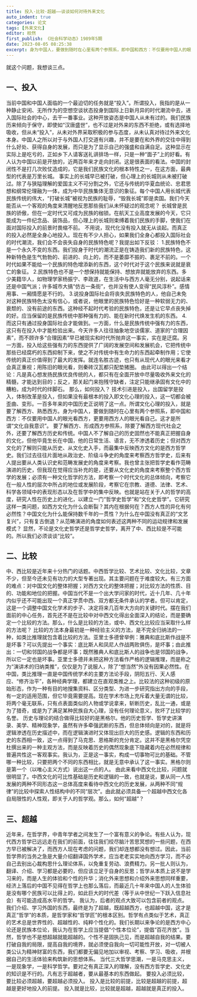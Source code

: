 ```yaml
---
title: 投入·比较·超越——谈谈如何对待外来文化
auto_indent: true
categories: 论文
tags: [外来文化]
editor: 皎然
first_publish: 《社会科学动态》1989年5期
date: 2023-08-05 08:25:38
excerpt: 身为中国人，要做到随时在心里有两个参照系，即中国和西方：不仅要用中国人的眼光看西方，更要用西方人的眼光看自己。这才是所谓“文化自我意识”。
---
```

就这个问题，我想谈三点。　
## 一、投入
当前中国和中国人面临的一个最迫切的任务就是“投入”。所谓投入，我指的是从一种静止安闲、无所作为的空想空谈状态投身到国际上日新月异的时代潮流中去，进入国际社会的中心，去干一番事业。这种开放姿态是中国人从未有过的。我们民族历来倾向于保守，即使如“汉唐盛世”，也不过是对外来的东西不拒绝，或有选择地吸收，但从未“投入”，从未对外界采取积极的参与态度，从未认真对待过外来文化本身。中国人之所以对于与外国人打交道有兴趣，并不是要在和外界的交往中得到什么好处、获得自身的发展，而只是为了显示自己的强盛和自满自足。这种显示在实际上是吃亏的，正如乡下人请客送礼讲排场一样，只是一种“面子”上的好看。有人认为中国以前是开放的，近两百年来才走向封闭。这是很表面的看法。中国的封闭性不是打几次败仗造成的，它是我们民族文化的根本特性之一，在这方面，最典型的代表是万里长城。
事实上的长城早已被打破，但心理上的长城则从未被打破过。除了与狭隘理解的爱国主义不可分割之外，它还与传统的华夏血统论、忠君思想和纲常伦理融为一体，成为中华民族集体无意识的象征。每个中国人用长城代表民族传统的伟大，“打破长城”被视为民族的耻辱，“毁我长城”即是卖国。我们今天能否从一个客观的角度来清醒地反思那些我们从未怀疑过的观念呢？
长城曾是民族的骄傲，但在一定时代又可成为民族的枷锁。在航天工业高度发展的今天，它只能成为一件纪念品、装饰品，但心理上的长城则束缚着我们民族的手脚，使我们在面对国际投入的前景时畏缩不前。
不用说，现代化没有投入就无从谈起。而真正的投入必然是全身心地投入。现在有不少人担心，如果我们全身心都投入国际社会的时代潮流，我们会不会丧失自身的民族特色呢？我提出如下反驳：
1.民族特色不是一个永久不变的东西。我们投身于时代的潮流正是在铸造我们新的民族特色，这种新特色是生气勃勃的、前进的、向上的，而不是萎靡不振的、裹足不前的。一个时代如果不能给一个民族的特色增添新的东西，这个时代对于这个民族来说就是衰亡的象征。
2.民族特色也不是一个想保持就能保持、想放弃就能放弃的东西。多少美籍华人，如物理学家杨振宁、李政道，在生活中与西方人毫无分别，说起话来还是中国气派；许多城市大搞“仿古一条街”，也并没有使人变得“民风淳朴”。感情用事、一厢情愿是不行的。
3.说投身国际社会将丧失民族特色的人，他自己未免对这种民族特色太没有信心，或者说，他眼里的民族特色恰好是一种软弱无力的、衰颓的、没有前途的东西。这种经不起时代考验的民族特色，还是让它早点丧失掉的好。应当保留的是民族传统中那种强有力的、能在新时代焕发生机的东西。
4.而这只有通过投身国际社会才能做到。一方面，什么是民族传统中强有力的东西，这只有在投入中才能检验出来。今天许多人往往抽象地空谈儒家、道家的“合理因素”，而不顾许多“合理因素”早已被现实和时代所抛弃这一事实，实在是迂腐。另一方面，投入给这些强有力的东西提供了广阔的发展空间和发展机会，它把传统中那些已经腐朽的东西抑制下来，使之不对传统中有生命力的东西起牵制作用；它使传统的真正价值得到了最大的发挥。就连名胜古迹，也只有从现代人的眼光来看才会真正重视；用陈旧的眼光看，则秦砖汉瓦都只配垫猪圈。
由此可以得出一个结论：凡是真心想发扬民族优良传统的人，都只有在全面开放中尽量吸收外来文化的精髓，才能达到目的；反之，那关起门来抱残守缺者，注定只能继承固有文化中的糟粕，成为时代的绊脚石。
那么，如何投入？
技术引进是投入，出国留学是投入，体制改革是投入，但如果没有最根本的投入即文化心理的投入，这一切都会被歪曲、变形。一百多年来的中国历史正说明了这一点。所谓文化心理的投入，就是要了解西方、熟悉西方。身为中国人，要做到随时在心里有两个参照系，即中国和西方：不仅要用中国人的眼光看西方，更要用西方人的眼光看自己。这才是所谓“文化自我意识”。
要了解西方、形成西方参照系，除要了解西方现代社会之外，还要了解西方历史和传统。中国人不了解自己的历史固然也不能真正把握自身的文化，但他毕竟生长在中国，他的日常生活、语言，无不渗透着历史；但对西方文化的了解则只能从历史、从文化史入手，而最集中反映西方文化的是西方哲学史。我们过去往往片面地从政治史、阶级斗争史的角度来考察西方哲学史，后来有人提出要从人类认识史和范畴发展史的角度来考察。我也曾主张把哲学史看作范畴演进的历史，但我现在觉得应当补充的是，还要从文化史的角度来考察整个西方哲学的发展；必须有一种文化哲学的方法，即考察一个时代文化的总体倾向，考察它在一般人性的层次中所占的地位或发展阶段，考察它在宗教、道德、法律、艺术、科学各领域中的表现形态以及在哲学中的集中反映。也就是站在关于人的哲学的高度，研究人性在历史上的进化，以建立一门“哲学史哲学”和“文化史哲学”。它研究这样一类问题，如西方文化为什么会断裂？其内在根据何在？西方人性的异化有何必然性？中国文化为什么能保持数千年的一贯性？为什么在中国没有真正的“文艺复兴”，只有复古倒退？从范畴演进的角度如何表述这两种不同的运动规律和发展模式？
显然，不论是文化史哲学还是哲学史哲学，离开了中、西比较是不可能的。所以我们必须谈谈“比较”。
## 二、比较
中、西比较是近年来十分热门的话题。中西哲学比较、艺术比较、文化比较，文章不少，但至今还未见有功力的大型专著出现。其主要问题在于难度较大。有三方面的难点：对中国文化的整体把握；对西方文化的整体把握；对比较方法的性质、目的、功能和地位的把握。中国当代不是一个出大学问家的时代，近十几年、几十年内似乎还不可能出现一个真正学贯中西、双方都无条件承认的学者。但可以肯定，这是一个调整中国文化学术的步子、决定将来几百年大方向的关键时代。摆在我们面前的中心任务，首先还不是在比较中对中西文化得出全面深入的结论，而是要确定一个比较的方法。那么，什么是比较的方法，或中、西文化比较应当采取什么样的方法呢？
比较的方法本身最初是一种经验主义的方法，是不完全归纳法的一种，如类比推理就包含着比较的方法。亚里士多德曾举例：雅典和底比斯作战是不是坏事？可以先提出一个事实：底比斯人和凤尼人作战两败俱伤，是坏事；由此推出：一切和邻国的战争都是坏事；既然雅典人和底比斯人的战争也是邻国的战争，所以它一定也是坏事。亚里士多德并未把这种方法看作严格的逻辑推理，而是称之为“演讲术的归纳类推”，仅仅是为了说服人，除了“想当然”外没有因果必然性。在中国，类比推理一直是中国传统学术的主要方法论手段，阴阳五行、天人感应、“修齐治平”，各种经典学理，都建立在直观类推之上。比较法的这种初级的原始形态，作为一种有目的地搜集资料、区分类型、为进一步研究指出方向的手段，有一定的适用范围，但它毕竟需要提高。现在学术市场上充斥着大量无谓的比较，将两个毫无联系，只有点表面类似的人物或学说拿来，斩断历史，乱比一通，或是为了猎奇，或是为了满足某种民族自大心理，没有任何理论意义，败坏了比较学的名誉。
历史与理论的结合做得比较好的是黑格尔。他的历史哲学、哲学史讲演录、美学、精神现象学，虽然有许多牵强武断的东西，但总体倾向是对的，就是将逻辑渗透在历史描述中，而在逻辑演进时又体现出巨大的历史感。逻辑的东西和历史的东西相一致，这一点得到了马克思、恩格斯的充分肯定。这并不是黑格尔凭空杜撰出来的一种主观方法，而是反映着历史的偶然现象底下隐藏着内在必然规律和普遍共性这一客观事实。我认为，正是这一事实，构成一切事物可比的基础。不管哪一种比较，只要把两个不同的东西相比，就是无意中承认了这一事实。黑格尔则是第一个（以唯心主义方式）说出这一点的人。
由此来看中西文化比较，问题就很明显了。中西文化的可比性基础是历史和逻辑的一致，也就是说，要从同一人性发展的两种不同形态这一总体高度来看待中西文化的历史发展，从两种不同“规律”的比较中探索人性结构中的不同“层次”。由此就必须具备一个超越中西文化各自局限性的人性观，即关于人的哲学观。那么，如何“超越”？
## 三、超越
近年来，在哲学界，中青年学者之间发生了一个富有意义的争论。有些人认为，现代西方哲学已远远走在我们的前面，往往我们绞尽脑汁苦思冥想的一些问题，在西方早已被解决了，而西方人现在考虑的问题，我们却连想都没有想过。因此，当前哲学界的当务之急是大量介绍翻译国外学术，应当老老实实地向西方学习，而不必自己去别出心裁构思什么理论体系，以免重复劳动、浪费精力。另一批人则认为，翻译、介绍、学习都是必要的，但应该立足于自身的反思；哲学从本质上说不是学习来的，而是人生的体验和个性的升华；消化外来思想和介绍外来思想同样重要，经济上落后的中国不见得在哲学上也那么落后，而最近几十年来中国人的人生体验是没有哪个民族可以比得上的，如此巨大的时代差（等于从中世纪一下跃入信息社会）有可能造成高水平的哲学。
我认为，后者的观点大致可以包含前者的观点。我们介绍、学习外国的东西，最终是为了超越，既超越西方，也超越中国，这才是真正“哲学”的本质，是哲学家和“哲学匠”的根本区别。哲学有点类似于艺术，真正的艺术总是世界性的、超越性的、纯粹个性化的。我们长期以来争论的是西方中心论还是民族本位论，我认为在哲学上应当提倡“个性本位论”，提倡“百花齐放”。当然，哲学也不是想超越就能超越的。个性不是固执己见，而是超越自我的结果。要打破自我的局限，提高自我的境界，就必须使自我向一切可能性开放，对一切被人类公认为精神财富的东西，我们都要无偏见地加以审视、考察、学习、吸收，并根据自己的生活体验来构筑新的思想体系。
当代三大哲学思潮，一是马克思主义，一是现象学，一是科学哲学。要对之有真正深入的理解，没有西方哲学史、文化史的知识是不行的。凡有志于超越者，要从最基本的东西做起。
要投入必须比较，要比较必须超越，要超越必须投入。
投入是比较的前提，比较是超越的前提，超越是更好地投入的前提。
投入就是比较，比较就是超越，超越就是真正的投入。
